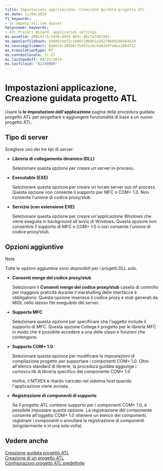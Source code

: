 ```yaml
---
title: Impostazioni applicazione, Creazione guidata progetto ATL
ms.date: 11/04/2016
f1_keywords:
- vc.appwiz.atl.com.appset
helpviewer_keywords:
- ATL Project Wizard, application settings
ms.assetid: d48c9fc5-f439-49fd-884c-8bcfa7d52991
ms.openlocfilehash: bd9d5c6ef1ccb86f2968b1e2d2706092b6db45e9
ms.sourcegitcommit: 0ab61bc3d2b6cfbd52a16c6ab2b97a8ea1864f12
ms.translationtype: MT
ms.contentlocale: it-IT
ms.lasthandoff: 04/23/2019
ms.locfileid: "62249000"
---
```

# <a name="application-settings-atl-project-wizard"></a>Impostazioni applicazione, Creazione guidata progetto ATL

Usare la **le impostazioni dell'applicazione** pagina della procedura guidata progetto ATL per progettare e aggiungere funzionalità di base a un nuovo progetto ATL.

## <a name="server-type"></a>Tipo di server

Scegliere uno dei tre tipi di server:

- **Libreria di collegamento dinamico (DLL)**

   Selezionare questa opzione per creare un server in-process.

- **Executable (EXE)**

   Selezionare questa opzione per creare un locale server out-of-process. Questa opzione non consente il supporto per MFC o COM+ 1.0. Non consente l'unione di codice proxy/stub.

- **Servizio (con estensione EXE)**

   Selezionare questa opzione per creare un'applicazione Windows che viene eseguita in background all'avvio di Windows. Questa opzione non consentire il supporto di MFC o COM+ 1.0 o non consente l'unione di codice proxy/stub.

## <a name="additional-options"></a>Opzioni aggiuntive

> [!NOTE]
> Tutte le opzioni aggiuntive sono disponibili per i progetti DLL solo.

- **Consenti merge del codice proxy/stub**

   Selezionare il **Consenti merge del codice proxy/stub** casella di controllo per maggiore praticità durante il marshalling delle interfacce è obbligatorio. Questa opzione inserisce il codice proxy e stub generati da MIDL nello stesso file eseguibile del server.

- **Supporto MFC**

   Selezionare questa opzione per specificare che l'oggetto include il supporto di MFC. Questa opzione Collega il progetto per le librerie MFC in modo che è possibile accedere a una delle classi e funzioni che contengono.

- **Supporto COM+ 1.0**

   Selezionare questa opzione per modificare le impostazioni di compilazione progetto per supportare i componenti COM+ 1.0. Oltre all'elenco standard di librerie, la procedura guidata aggiunge i comsvcs.lib di libreria specifico del componente COM+ 1.0

   Inoltre, il MTXEX è ritardo caricato nel sistema host quando l'applicazione viene avviata.

- **Registrazione di componenti di supporto**

   Se il progetto ATL contiene supporto per i componenti COM+ 1.0, è possibile impostare questa opzione. La registrazione del componente consente all'oggetto COM+ 1.0 ottenere un elenco dei componenti, registrare i componenti o annullare la registrazione di componenti (singolarmente o in una sola volta).

## <a name="see-also"></a>Vedere anche

[Creazione guidata progetto ATL](../../atl/reference/atl-project-wizard.md)<br/>
[Creazione di un progetto ATL](../../atl/reference/creating-an-atl-project.md)<br/>
[Configurazioni progetto ATL predefinite](../../atl/reference/default-atl-project-configurations.md)
